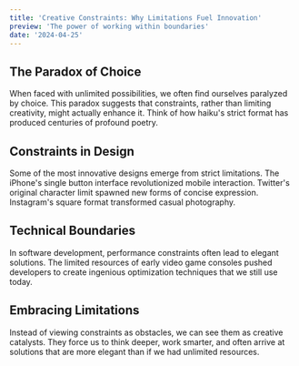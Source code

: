 ```yaml
---
title: 'Creative Constraints: Why Limitations Fuel Innovation'
preview: 'The power of working within boundaries'
date: '2024-04-25'
---
```


## The Paradox of Choice
When faced with unlimited possibilities, we often find ourselves paralyzed by choice. This paradox suggests that constraints, rather than limiting creativity, might actually enhance it. Think of how haiku's strict format has produced centuries of profound poetry.

## Constraints in Design
Some of the most innovative designs emerge from strict limitations. The iPhone's single button interface revolutionized mobile interaction. Twitter's original character limit spawned new forms of concise expression. Instagram's square format transformed casual photography.

## Technical Boundaries
In software development, performance constraints often lead to elegant solutions. The limited resources of early video game consoles pushed developers to create ingenious optimization techniques that we still use today.

## Embracing Limitations
Instead of viewing constraints as obstacles, we can see them as creative catalysts. They force us to think deeper, work smarter, and often arrive at solutions that are more elegant than if we had unlimited resources.